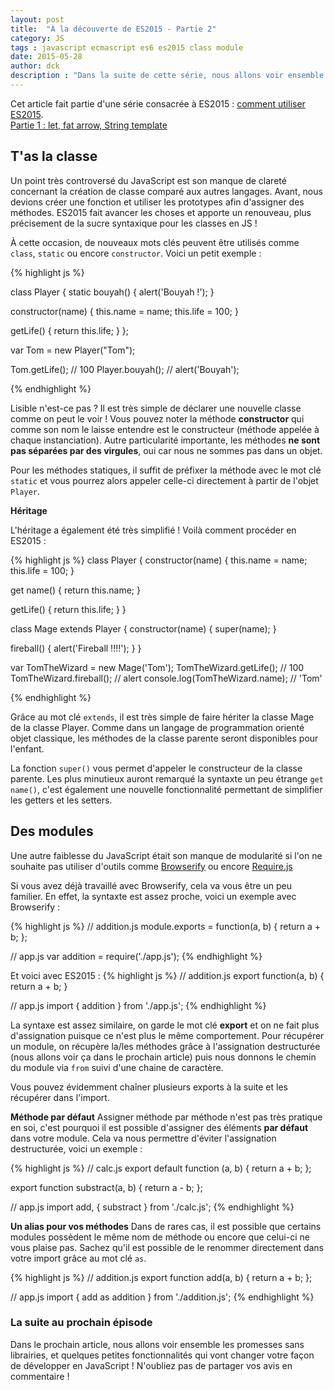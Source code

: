 ```yaml
---
layout: post
title:  "À la découverte de ES2015 - Partie 2"
category: JS
tags : javascript ecmascript es6 es2015 class module
date: 2015-05-28
author: dck
description : "Dans la suite de cette série, nous allons voir ensemble les modules et les classes en ES2015 !"
---
```


<div class="bs-callout bs-callout-info">
  Cet article fait partie d'une série consacrée à ES2015 : <a href="http://www.lilleweb.fr/js/2015/03/17/utilisez-maintenant-es2015/">comment utiliser ES2015</a>.
  <br />
  <a href="http://www.lilleweb.fr/js/2015/03/23/a-la-decouverte-de-es2015/">Partie 1 : let, fat arrow, String template</a>
</div>

## T'as la classe 
Un point très controversé du JavaScript est son manque de clareté concernant la création de classe comparé aux autres langages.
Avant, nous devions créer une fonction et utiliser les prototypes afin d'assigner des méthodes.
ES2015 fait avancer les choses et apporte un renouveau, plus précisement de la sucre syntaxique pour les classes en JS !

À cette occasion, de nouveaux mots clés peuvent être utilisés comme `class`, `static` ou encore `constructor`. Voici un petit exemple :

{% highlight js %}

class Player {
  static bouyah() {
    alert('Bouyah !');
  }

  constructor(name) {
    this.name = name;
    this.life = 100;
  }

  getLife() {
    return this.life;
  }
};

var Tom = new Player("Tom");

Tom.getLife(); // 100
Player.bouyah(); // alert('Bouyah');

{% endhighlight %}

Lisible n'est-ce pas ? Il est très simple de déclarer une nouvelle classe comme on peut le voir !
Vous pouvez noter la méthode **constructor** qui comme son nom le laisse entendre est le constructeur (méthode appelée à chaque instanciation).
Autre particularité importante, les méthodes **ne sont pas séparées par des virgules**, oui car nous ne sommes pas dans un objet.

Pour les méthodes statiques, il suffit de préfixer la méthode avec le mot clé `static` et vous pourrez alors appeler celle-ci directement à partir de l'objet `Player`.

**Héritage**

L'héritage a également été très simplifié ! Voilà comment procéder en ES2015 :

{% highlight js %}
class Player {
  constructor(name) {
    this.name = name;
    this.life = 100;
  }

  get name() {
    return this.name;
  }

  getLife() {
    return this.life;
  }
}

class Mage extends Player {
  constructor(name) {
    super(name);
  }

  fireball() {
    alert('Fireball !!!!');
  }
}

var TomTheWizard = new Mage('Tom');
TomTheWizard.getLife(); // 100
TomTheWizard.fireball(); // alert
console.log(TomTheWizard.name); // 'Tom'

{% endhighlight %}

Grâce au mot clé `extends`, il est très simple de faire hériter la classe Mage de la classe Player.
Comme dans un langage de programmation orienté objet classique, les méthodes de la classe parente seront disponibles pour l'enfant.

La fonction `super()` vous permet d'appeler le constructeur de la classe parente.
Les plus minutieux auront remarqué la syntaxte un peu étrange `get name()`, c'est également une nouvelle fonctionnalité permettant de simplifier les 
getters et les setters.

## Des modules

Une autre faiblesse du JavaScript était son manque de modularité si l'on ne souhaite pas utiliser d'outils 
comme [Browserify](http://www.lilleweb.fr/js/2014/08/05/introduction-a-Browserify/) ou encore [Require.js](http://www.lilleweb.fr/js/2015/04/07/require/)

Si vous avez déjà travaillé avec Browserify, cela va vous être un peu familier. En effet, la syntaxte est assez proche, voici un exemple avec Browserify :

{% highlight js %}
// addition.js
module.exports = function(a, b) {
  return a + b;
};

// app.js
var addition = require('./app.js');
{% endhighlight %}

Et voici avec ES2015 :
{% highlight js %}
// addition.js
export function(a, b) {
  return a + b;
}

// app.js
import { addition } from './app.js';
{% endhighlight %}

La syntaxe est assez similaire, on garde le mot clé **export** et on ne fait plus d'assignation puisque ce n'est plus le même comportement.
Pour récupérer un module, on récupère la/les méthodes  grâce à l'assignation destructurée (nous allons voir ça dans le prochain article) puis nous
donnons le chemin du module via `from` suivi d'une chaine de caractère.

Vous pouvez évidemment chaîner plusieurs exports à la suite et les récupérer dans l'import.

**Méthode par défaut**
Assigner méthode par méthode n'est pas très pratique en soi, c'est pourquoi il est possible d'assigner des éléments **par défaut** dans votre module.
Cela va nous permettre d'éviter l'assignation destructurée, voici un exemple :

{% highlight js %}
// calc.js
export default function (a, b) {
  return a + b;
};

export function substract(a, b) {
  return a - b;
};

// app.js
import add, { substract } from './calc.js';
{% endhighlight %}

**Un alias pour vos méthodes**
Dans de rares cas, il est possible que certains modules possèdent le même nom de méthode ou encore que celui-ci ne vous plaise pas.
Sachez qu'il est possible de le renommer directement dans votre import grâce au mot clé `as`.

{% highlight js %}
// addition.js
export function add(a, b) {
  return a + b;
};

// app.js
import { add as addition } from './addition.js';
{% endhighlight %}


### La suite au prochain épisode

Dans le prochain article, nous allons voir ensemble les promesses sans librairies, et quelques petites fonctionnalités qui vont changer votre 
façon de développer en JavaScript ! N'oubliez pas de partager vos avis en commentaire !